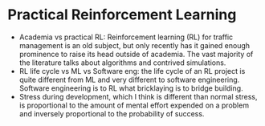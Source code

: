 # Practical Reinforcement Learning

- Academia vs practical RL: Reinforcement learning (RL) for traffic management is an old subject, but only recently has it gained enough prominence to raise its head outside of academia. The vast majority of the literature talks about algorithms and contrived simulations.
- RL life cycle vs ML vs Software eng: the life cycle of an RL project is quite different from ML and very different to software engineering. Software engineering is to RL what bricklaying is to bridge building.
- Stress during development, which I think is different than normal stress, is proportional to the amount of mental effort expended on a problem and inversely proportional to the probability of success.